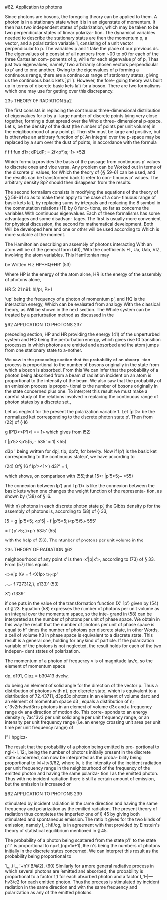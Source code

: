 #62. Application to photons

Since photons are bosons, the foregoing theory can be applied to
them. A photon is in a stationary state when it is in an eigenstate
of momentum. It then has two independent states of polarization,
which may be taken to be two perpendicular states of linear polariza-
tion. The dynamical variables needed to describe the stationary
states are then the momentum p, a vector, and a polarization variable
1, consisting of a unit vector perpendicular to p. The variables p and
1 take the place of our previous ds. The eigenvalues of p consist of
all numbers from ~00 to o0 for each of the three Cartesian com-
ponents of p, while for each eigenvalue p' of p, 1 has just two
eigenvalues, namely’ two arbitrarily chosen vectors perpendicular
to p' and to one another. Owing to the eigenvalues of p forming
a continuous range, there are a continuous range of stationary
states, giving us the continuous basic kets ]p’l’). However, the fore-
going theory was built up in terms of discrete basic kets Ia’) for a
boson. There are two formalisms which one may use for getting over
this discrepancy.

23s THEORY 0F RADIATION §a2

The first consists in replacing the continuous three-dimensional
distribution of eigenvalues for p by a- large number of discrete points
lying very close together, forming a dust spread over the Whole three-
dimensional p-space. Let s, be the density of the dust (the number
of points per unit volume) in the neiglibourhood of any point p‘.
Then s9» must be large and positive, but is otherwise an arbitrary
function of p‘. An integral over the p-space may be replaced by a
sum over the dust of points, in accordance with the formula

f f f fun d1»; dPLdP; = 2f<p*)s;-1» <52)

Which formula provides the basis of the passage from continuous p’
values to discrete ones and vice versa. Any problem can be Worked
out in terms of the discrete p' values, for Which the theory of §§ 59-61
can be used, and the results can be transformed back to refer to con-
tinuous p' values. The arbitrary density 8p? should then disappeaa‘
from the results.

The second formalism consists in modifying the equations of the
theory of §§ 59-61 so as to make them apply to the case of a con-
tinuous range of basic kets la’), by replacing sums by integrals and
replacing the 8 symbol in the commutation relations (11) by 8 func-
tions, so far as concerns the variables With continuous eigenvalues.
Each of these formalisms has some advantages and some disadvan-
tages. The first is usually more convenient for physical discussion,
the second for mathematical development. Both Will be developed
here and one or other will be used according to Which is more suitable
at the moment.

The Hamiltonian describing an assembly of photons interacting
With an atom will be of the general form (40), With the coefficients
H , Ua, Uab, VIZ, involving the atom variables. This Hamiltonian may

be Written H z HP+HQ+HR’ (53)

Where HP is the energy of the atom alone, HR is the energy of the
assembly of photons alone,

HR 5: 21 n91: hI/pr, 
P» I

‘up’ being the frequency of a photon of momentum p', and HQ is the
interaction energy, Which can be evaluated from analogy With the
classical theory, as Will be shown in the next section. The Whole
system can be treated by a perturbation method as discussed in the

§62 APPLICATION TO PHOTONS 237

preceding section, HP and HR providing the energy (41) of the
unperturbed system and HQ being the perturbation energy, which
gives rise t0 transition processes in which photons are emitted and
absorbed and the atom jumps from one stationary state to a-nother.

We saw in the preceding section that the probability of an absorp-
tion process is proportional to the number of bosons originally in the
state from which a boson is absorbed. From this We can infer that
the probability of a photon being absorbed from a beam of radiation
incident on an atom is proportional to the intensity of the beam.
We also saw that the probability of an emission process is propor-
tional to the number of bosons originally in the state concerned plus
one. To interpret this result we must make a careful study of the
relations involved in replacing the continuous range of photon states
by a discrete set.,

Let us neglect for the present the polarization variable 1. Let
|p’D> be the normalized ket corresponding to the discrete photon
state p‘. Then from (22) of § l6

g IP’D><P'I>I == 1»
which gives from (52)

f |p’5><p’5)5,.- 535' = 1) <55)

d3p ' being written for dpj, tip; dpfz, for brevity. Now if lp‘) is the basic
ket corresponding to the continuous state p’, we have according to

(24) Of§ 16 f lp’><1>’) d3?’ = 1,

which shows, on comparison with (55);that
15>: |p'5>5;~ <55)

The connexion between Ip’) and l p'D> is like the connexion between
the basic kets when one changes the weight function of the representa-
tion, as shown by ('38) of § l6.

With n} photons in each discrete photon state p‘, the Gibbs
density p for the assembly of photons is, according to (68) of § 33,

)5 = g |p'5>5;.<p'5| - f |p'5>5;)<p'5)5.» 555'

= f )p’>5;.)<p'r 53:5’ (55)

with the help of (56). The ntunber of photons per unit volume in the

23s THEORY OF RADIATION §62

neighbourhood of any point x’ is then (x’|p|x’>, according to (73)
of § 33. From (57) this equals

<>v|p Xv = f <X*1p*>r»;<p'

.-_- f 727312,}, e133)’ (53)

X’) r1339’

 

if one puts in the value of the transformation function (X' 1p’) given
by (54) of § 23. Equation (58) expresses the number of photons per
unit volume as an integral over the momentum space, so the inte-
grand in (58) can be interpreted as the number of photons per unit
of phase space. We obtain in this way the result that the number of
photons per unit of phase space is equal to h“ times the number of
photons per discrete state, in other Words, a cell of volume h3 in phase
space is equivalent to a discrete state. This result is a general one,
holding for any kind of particle. If the polarization variable of the
photons is not neglected, the result holds for each of the two indepen-
dent states of polarization.

The momentum of a photon of frequency v is of magnitude lav/c,
so the element of momentum space

dp, d191, Clpz = b30413 dvclw,

do being an element of solid angle for the direction of the vector p.
Thus a distribution of photons with n}, per discrete state, which is
equivalent to a distribution of 72.43711, d3pd3x photons in an element
of volume dart: and an element of momentum space d3 , equals a
distribution of n; c"3v2rlvdwd3rrs photons in an element of volume d3x
and a frequency range dv ana direction of motion do. This corre-
sponds to an energy density n; 7ac"3v3 per unit solid angle per unit
frequency range, or an intensity per unit frequency range (i.e. an
energy crossing unit area per unit time per unit frequency range) of

 I” i  hpglcz- 

The result that the probability of a photon being emitted is pro-
portional to ngl-I-l, 12;, being the number of photons initially present
in the discrete state concerned, can now be interpreted as the proba-
bility being proportional to IvI+ltv3/62, where Iv, is the intensity of
the incident radiation per unit frequency range in the neighbourhood
of the frequency of the emitted photon and having the same polariza-
tion l as the emitted photon. Thus with no incident radiation there
is still a certain amount of emission, but the emission is increased or

§62 APPLICATION TO PHOTONS 239

stimulated by incident radiation in the same direction and having the
same frequency and polarization as the emitted radiation. The
present theory of radiation thus completes the imperfect one of § 45
by giving both stimulated and spontaneous emission. The ratio it
gives for the two kinds of emission, namely I,,: hﬁ/cg, is in agreement
with that provided by Einstein's theory of statistical equilibrium
mentioned in § 45.

The probability of a photon being scattered from the state p'l' to
the state p”l" is proportional to np»1,(np»1»+1), the n's being the
numbers of photons initially in the discrete states concerned. We can
interpret this result as the probability being proportional to

1,,,.(I,.,.'+h1/'B/@2). (60)
Similarly for a more general radiative process in which several
photons are ‘emitted and absorbed, the probability is proportional
to a factor 1,1 for each absorbed photon and a factor I,,1-|—hv3/c2 for
each emitted photon. Thus the process is stimulated by incident
radiation in the same direction and with the same frequency and
polarization as any of the emitted photons.
